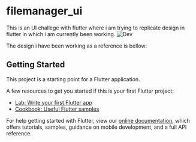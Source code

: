 # filemanager_ui

This is an UI challege with flutter where i am trying to replicate design in flutter in which i am currently been working.
![Dev](https://user-images.githubusercontent.com/55974796/82030990-e9ddd680-96b8-11ea-889a-e2deb212cbb8.png)

The design i have been working as a reference is bellow:



## Getting Started

This project is a starting point for a Flutter application.

A few resources to get you started if this is your first Flutter project:

- [Lab: Write your first Flutter app](https://flutter.dev/docs/get-started/codelab)
- [Cookbook: Useful Flutter samples](https://flutter.dev/docs/cookbook)

For help getting started with Flutter, view our
[online documentation](https://flutter.dev/docs), which offers tutorials,
samples, guidance on mobile development, and a full API reference.
